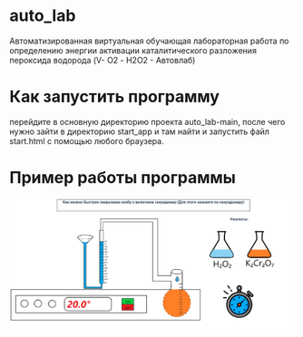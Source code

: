 # auto_lab
Автоматизированная виртуальная обучающая лабораторная работа по определению энергии активации каталитического разложения пероксида водорода (V- O2 - Н2О2 - Автовлаб)

# Как запустить программу
перейдите в основную директорию проекта auto_lab-main, после чего нужно зайти в директорию start_app и там найти и запустить файл start.html с помощью любого браузера.

# Пример работы программы
![Image alt](images/image.png)
